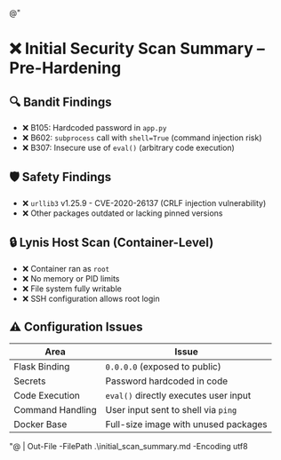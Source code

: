 @"
# ❌ Initial Security Scan Summary – Pre-Hardening

## 🔍 Bandit Findings
- ❌ B105: Hardcoded password in `app.py`
- ❌ B602: `subprocess` call with `shell=True` (command injection risk)
- ❌ B307: Insecure use of `eval()` (arbitrary code execution)

## 🛡️ Safety Findings
- ❌ `urllib3` v1.25.9 - CVE-2020-26137 (CRLF injection vulnerability)
- ❌ Other packages outdated or lacking pinned versions

## 🔒 Lynis Host Scan (Container-Level)
- ❌ Container ran as `root`
- ❌ No memory or PID limits
- ❌ File system fully writable
- ❌ SSH configuration allows root login

## ⚠️ Configuration Issues
| Area                | Issue                                   |
|---------------------|-----------------------------------------|
| Flask Binding       | `0.0.0.0` (exposed to public)           |
| Secrets             | Password hardcoded in code              |
| Code Execution      | `eval()` directly executes user input   |
| Command Handling    | User input sent to shell via `ping`     |
| Docker Base         | Full-size image with unused packages    |

"@ | Out-File -FilePath .\initial_scan_summary.md -Encoding utf8
